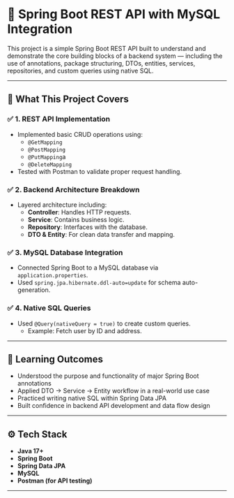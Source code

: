 # 🧩 Spring Boot REST API with MySQL Integration

This project is a simple Spring Boot REST API built to understand and demonstrate the core building blocks of a backend system — including the use of annotations, package structuring, DTOs, entities, services, repositories, and custom queries using native SQL.

---

## 🚀 What This Project Covers

### ✅ 1. REST API Implementation
- Implemented basic CRUD operations using:
  - `@GetMapping`
  - `@PostMapping`
  - `@PutMapping`a
  - `@DeleteMapping`
- Tested with Postman to validate proper request handling.

### ✅ 2. Backend Architecture Breakdown
- Layered architecture including:
  - **Controller**: Handles HTTP requests.
  - **Service**: Contains business logic.
  - **Repository**: Interfaces with the database.
  - **DTO & Entity**: For clean data transfer and mapping.

### ✅ 3. MySQL Database Integration
- Connected Spring Boot to a MySQL database via `application.properties`.
- Used `spring.jpa.hibernate.ddl-auto=update` for schema auto-generation.

### ✅ 4. Native SQL Queries
- Used `@Query(nativeQuery = true)` to create custom queries.
  - Example: Fetch user by ID and address.

---

## 🧠 Learning Outcomes

- Understood the purpose and functionality of major Spring Boot annotations
- Applied DTO → Service → Entity workflow in a real-world use case
- Practiced writing native SQL within Spring Data JPA
- Built confidence in backend API development and data flow design

---

## ⚙️ Tech Stack

- **Java 17+**
- **Spring Boot**
- **Spring Data JPA**
- **MySQL**
- **Postman (for API testing)**

---
